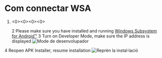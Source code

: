 # Com connectar WSA
1. <0><0><0><0></li> 
   
   2 Please make sure you have installed and running [Windows Subsystem for Android™](https://www.microsoft.com/store/productId/9P3395VX91NR)
3 Turn on Developer Mode, make sure the IP address is displayed ![Mode de desenvolupador](https://raw.githubusercontent.com/Paving-Base/APK-Installer/screenshots/Documents/Tutorials/How%20To%20Connect%20WSA/Images/Snipaste_2022-10-02_19-02-09.png)

4 Reopen APK Installer, resume installation ![Reprèn la instal·lació](https://raw.githubusercontent.com/Paving-Base/APK-Installer/screenshots/Documents/Tutorials/How%20To%20Connect%20WSA/Images/Snipaste_2022-10-02_17-34-04.png)</ol>
